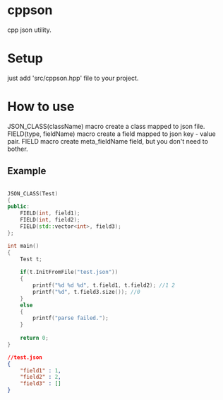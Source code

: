 # cppson
cpp json utility.

# Setup
just add 'src/cppson.hpp' file to your project.


# How to use
JSON_CLASS(className) macro create a class mapped to json file.
FIELD(type, fieldName) macro create a field mapped to json key - value pair. FIELD macro create meta_fieldName field, but you don't need to bother.


## Example

```C++

JSON_CLASS(Test)
{
public:
	FIELD(int, field1);
	FIELD(int, field2);
	FIELD(std::vector<int>, field3);
};

int main()
{
	Test t;
	
	if(t.InitFromFile("test.json"))
	{
		printf("%d %d %d", t.field1, t.field2); //1 2
		printf("%d", t.field3.size()); //0
	}
	else
	{
		printf("parse failed.");
	}
	
	return 0;
}
```

```json file
//test.json
{
	"field1" : 1,
	"field2" : 2,
	"field3" : []
}
```
